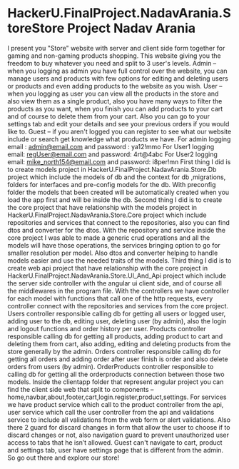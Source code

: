 # HackerU.FinalProject.NadavArania.StoreStore Project Nadav Arania
I present you "Store" website with server and client side form together for gaming and non-gaming products shopping.
This website giving you the freedom to buy whatever you need and split to 3 user's levels.
Admin – when you logging as admin you have full control over the website, you can manage users and products with few options for editing and deleting users or products and even adding products to the website as you wish.
User – when you logging as user you can view all the products in the store and also view them as a single product, also you have many ways to filter the products as you want, when you finish you can add products to your cart and of course to delete them from your cart.
Also you can go to your settings tab and edit your details and see your previous orders if you would like to.
Guest – if you aren't logged you can register to see what our website include or search get knowledge what products we have.
For admin logging  email : admin@email.com and password : ya12!mmo
For User1 logging email: regUser@email.com and password: 4rt@4abc
For User2 logging email: mike_north154@email.com and password: i8per!mn
First thing I did is to create models project in HackerU.FinalProject.NadavArania.Store.Db project which include the models of db and the context for db ,migrations, folders for interfaces and pre-config models for the db.
With preconfig folder the models that been created will be automatically created when you load the app first and will be inside the db.
Second thing I did is to create the core project that have relationship with the models project in HackerU.FinalProject.NadavArania.Store.Core project which include repositories and services that connect to the repositories, also you can find dtos and converter for the dtos. 
With the repository and service inside the core project I was able to made a generic crud operations and all the models will have those operations, the services bringing option to go for smaller resolution per model.
Also dtos and converter helping to handle models easier and use the needed traits of the models.
Third thing I did is to create web api project that have relationship with the core project in HackerU.FinalProject.NadavArania.Store.UI_And_Api project which include the server side controller with the angular ui client side, and of course all the middlewares in the program file.
With the controllers we have controller for each model with functions that call one of the http requests, every controller connect with the repositories and services from the core project.
Users controller responsible calling db for getting all users or logged user, adding user to the db, editing user, deleting user (by admin), also the login and logout functions and order history per user.
Products controller responsible calling db for getting all products, adding product to cart and deleting them from cart, also adding, editing and deleting products from the store generally by the admin.
Orders controller responsible calling db for getting all orders and adding order after user finish is order and also delete orders from users (by admin).
OrderProducts controller responsible to calling db for getting all the orderproducts connection between those two models.
Inside the clientapp folder that represent angular project you can find the client side web that split to components – home,navbar,about,footer,cart,login.register,product,settings.
For services we have product service which call to the product controller from the api, user service which call the user controller from the api and validations service to include all validations from the web form or alert validations.
Also there 2 guard for discard changes in form that allow the user to choose if to discard changes or not, also navigation guard to prevent unauthorized user access to tabs that he isn’t allowed.
Guest can't navigate to cart, product and settings tab, user have settings page that is different from the admin.
So go out there and explore our store!
